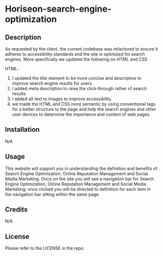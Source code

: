 # Horiseon-search-engine-optimization

## Description

As requested by the client, the current codebase was refactored to ensure it adheres to accessibility standards and the site is optimized for search engines. More specifically we updated the following on HTML and CSS

HTML:

1) I updated the title element to be more concise and descriptive to improve search engine results for users
2) I added meta description to raise the click-through rather of search results
3) I added alt text to images to improve accessibility
4) we made the HTML and CSS more semantic by using conventional tags for a better structure to the page and help the search engines and other user devices to determine the importance and context of web pages.


## Installation

N/A

## Usage

This website will support you in understanding the definition and benefits of Search Engine Optimization, Online Reputation Management and Social Media Marketing. Once on the site you will see a navigation bar for Search Engine Optimization, Online Reputation Management and Social Media Marketing; once clicked you will be directed to definition for each item in the navigation bar sitting within the same page. 
## Credits

N/A

## License

Please refer to the LICENSE in the repo.